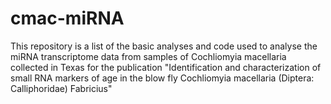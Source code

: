 # cmac-miRNA

This repository is a list of the basic analyses and code used to analyse the miRNA transcriptome data from samples of Cochliomyia macellaria collected in Texas for the publication "Identification and characterization of small RNA markers of age in the blow fly Cochliomyia macellaria (Diptera: Calliphoridae) Fabricius"


